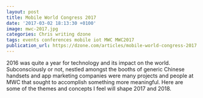 ```yaml
---
layout: post
title: Mobile World Congress 2017
date: '2017-03-02 18:13:30 +0100'
image: mwc-2017.jpg
categories: Chris writing dzone
tags: events conferences mobile iot MWC MWC2017
publication_url: https://dzone.com/articles/mobile-world-congress-2017
---
```


2016 was quite a year for technology and its impact on the world. Subconsciously or not, nestled amongst the booths of generic Chinese handsets and app marketing companies were many projects and people at MWC that sought to accomplish something more meaningful. Here are some of the themes and concepts I feel will shape 2017 and 2018.
